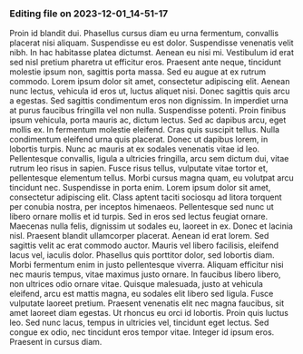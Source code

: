 

### Editing file on 2023-12-01_14-51-17

Proin id blandit dui. Phasellus cursus diam eu urna fermentum, convallis placerat nisi aliquam. Suspendisse eu est dolor. Suspendisse venenatis velit nibh. In hac habitasse platea dictumst. Aenean eu nisi mi. Vestibulum id erat sed nisl pretium pharetra ut efficitur eros. Praesent ante neque, tincidunt molestie ipsum non, sagittis porta massa. Sed eu augue at ex rutrum commodo. Lorem ipsum dolor sit amet, consectetur adipiscing elit. Aenean nunc lectus, vehicula id eros ut, luctus aliquet nisi. Donec sagittis quis arcu a egestas. Sed sagittis condimentum eros non dignissim.
In imperdiet urna at purus faucibus fringilla vel non nulla. Suspendisse potenti. Proin finibus ipsum vehicula, porta mauris ac, dictum lectus. Sed ac dapibus arcu, eget mollis ex. In fermentum molestie eleifend. Cras quis suscipit tellus. Nulla condimentum eleifend urna quis placerat. Donec ut dapibus lorem, in lobortis turpis. Nunc ac mauris at ex sodales venenatis vitae id leo.
Pellentesque convallis, ligula a ultricies fringilla, arcu sem dictum dui, vitae rutrum leo risus in sapien. Fusce risus tellus, vulputate vitae tortor et, pellentesque elementum tellus. Morbi cursus magna quam, eu volutpat arcu tincidunt nec. Suspendisse in porta enim. Lorem ipsum dolor sit amet, consectetur adipiscing elit. Class aptent taciti sociosqu ad litora torquent per conubia nostra, per inceptos himenaeos. Pellentesque sed nunc ut libero ornare mollis et id turpis. Sed in eros sed lectus feugiat ornare. Maecenas nulla felis, dignissim ut sodales eu, laoreet in ex. Donec et lacinia nisl. Praesent blandit ullamcorper placerat. Aenean id erat lorem. Sed sagittis velit ac erat commodo auctor. Mauris vel libero facilisis, eleifend lacus vel, iaculis dolor.
Phasellus quis porttitor dolor, sed lobortis diam. Morbi fermentum enim in justo pellentesque viverra. Aliquam efficitur nisi nec mauris tempus, vitae maximus justo ornare. In faucibus libero libero, non ultrices odio ornare vitae. Quisque malesuada, justo at vehicula eleifend, arcu est mattis magna, eu sodales elit libero sed ligula. Fusce vulputate laoreet pretium. Praesent venenatis elit nec magna faucibus, sit amet laoreet diam egestas. Ut rhoncus eu orci id lobortis. Proin quis luctus leo. Sed nunc lacus, tempus in ultricies vel, tincidunt eget lectus. Sed congue ex odio, nec tincidunt eros tempor vitae. Integer id ipsum eros. Praesent in cursus diam.


